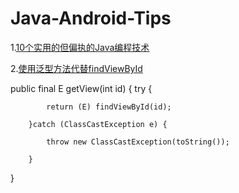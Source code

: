 # Java-Android-Tips

1.[10个实用的但偏执的Java编程技术](http://www.codeceo.com/article/10-useful-paranoid-java-coding.html)

2.[使用泛型方法代替findViewById](http://blog.chengyunfeng.com/?p=541)

  public final <E extends View> E getView(int id) {
        try {
        
            return (E) findViewById(id);
            
        }catch (ClassCastException e) {
        
            throw new ClassCastException(toString());
            
        }
        
  }
